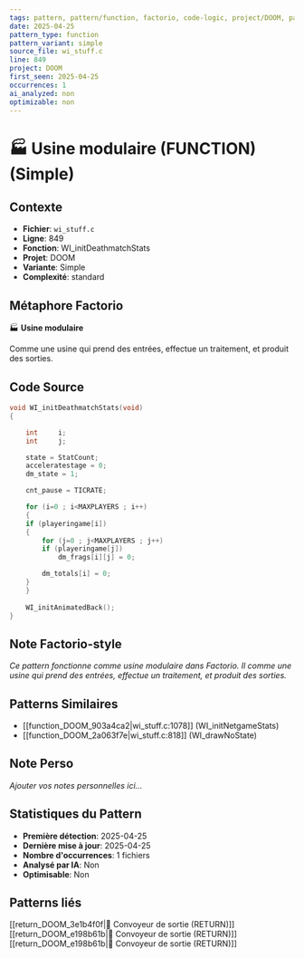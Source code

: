 ```yaml
---
tags: pattern, pattern/function, factorio, code-logic, project/DOOM, pattern/variant/simple
date: 2025-04-25
pattern_type: function
pattern_variant: simple
source_file: wi_stuff.c
line: 849
project: DOOM
first_seen: 2025-04-25
occurrences: 1
ai_analyzed: non
optimizable: non
---
```


# 🏭 Usine modulaire (FUNCTION) (Simple)

## Contexte
- **Fichier**: `wi_stuff.c`
- **Ligne**: 849
- **Fonction**: WI_initDeathmatchStats
- **Projet**: DOOM
- **Variante**: Simple
- **Complexité**: standard

## Métaphore Factorio
🏭 **Usine modulaire**

Comme une usine qui prend des entrées, effectue un traitement, et produit des sorties.

## Code Source
```c
void WI_initDeathmatchStats(void)
{

    int		i;
    int		j;

    state = StatCount;
    acceleratestage = 0;
    dm_state = 1;

    cnt_pause = TICRATE;

    for (i=0 ; i<MAXPLAYERS ; i++)
    {
	if (playeringame[i])
	{
	    for (j=0 ; j<MAXPLAYERS ; j++)
		if (playeringame[j])
		    dm_frags[i][j] = 0;

	    dm_totals[i] = 0;
	}
    }
    
    WI_initAnimatedBack();
}
```

## Note Factorio-style
*Ce pattern fonctionne comme usine modulaire dans Factorio. Il comme une usine qui prend des entrées, effectue un traitement, et produit des sorties.*

## Patterns Similaires
- [[function_DOOM_903a4ca2|wi_stuff.c:1078]] (WI_initNetgameStats)
- [[function_DOOM_2a063f7e|wi_stuff.c:818]] (WI_drawNoState)

## Note Perso
*Ajouter vos notes personnelles ici...*

## Statistiques du Pattern
- **Première détection**: 2025-04-25
- **Dernière mise à jour**: 2025-04-25
- **Nombre d'occurrences**: 1 fichiers
- **Analysé par IA**: Non
- **Optimisable**: Non

## Patterns liés
[[return_DOOM_3e1b4f0f|🚚 Convoyeur de sortie (RETURN)]]
[[return_DOOM_e198b61b|🚚 Convoyeur de sortie (RETURN)]]
[[return_DOOM_e198b61b|🚚 Convoyeur de sortie (RETURN)]]
